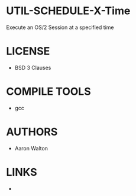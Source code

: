 # UTIL-SCHEDULE-X-Time
Execute an OS/2 Session at a specified time

LICENSE
===============
* BSD 3 Clauses

COMPILE TOOLS
===============
* gcc
  
AUTHORS
===============
* Aaron Walton

LINKS
===============
* 
